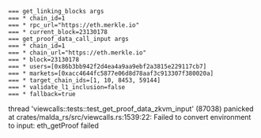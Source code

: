 ```
=== get_linking_blocks args
=== * chain_id=1
=== * rpc_url="https://eth.merkle.io"
=== * current_block=23130178
=== get_proof_data_call_input args
=== * chain_id=1
=== * chain_url="https://eth.merkle.io"
=== * block=23130178
=== * users=[0x86b3bb942f2d4ea4a9aa9ebf2a3815e229117cb7]
=== * markets=[0xacc4644fc5877e06d8d78aaf3c913307f380020a]
=== * target_chain_ids=[1, 10, 8453, 59144]
=== * validate_l1_inclusion=false
=== * fallback=true
```

thread 'viewcalls::tests::test_get_proof_data_zkvm_input' (87038) panicked at
crates/malda_rs/src/viewcalls.rs:1539:22: Failed to convert environment to
input: eth_getProof failed
